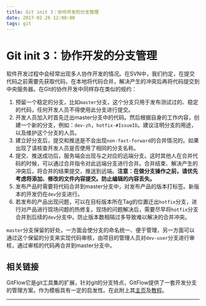 ```yaml
---
title: Git init 3：协作开发的分支管理
date: 2017-02-26 12:00:00
tags: git
---
```

# Git init 3：协作开发的分支管理

软件开发过程中会经常出现多人协作开发的情况。在SVN中，我们约定，在提交代码之前需要先获取代码，在本地将代码合并，解决产生的冲突后再将代码提交到中央服务器。在Git的协作开发中同样存在类似的规约：

1. 预留一个稳定的分支，比如`master`分支，这个分支只用于发布测试过的、稳定的代码，任何开发人员不得使用此分支进行提交。
1. 开发人员加入时首先迁出master分支中的代码。然后根据自身的工作内容，创建一个新的分支，例如：`dev-zh`，`hotfix-#IssueID`。建议注明分支的用途，以及维护这个分支的人员。
1. 建立好分支后，提交和推送是不会出现`non-fast-forward`的合并情况的。如果出现了请核查开发人员是否使用了相同的分支名称。
1. 提交、推送成功后，服务端会出现与之对应的远端分支。这时其他人在合并代码的时候，可以通过合并指令对此远端分支进行合并。合并结束、解决产生的冲突后，将合并的结果提交，推送到远端。**注意：在做分支操作之前，请优先考虑将添加、修改的文件内容提交。防止编辑的内容丢失。**
1. 发布产品时需要将代码合并到master分支中，对发布产品的版本打标签。新版本的开发仍在`dev`分支进行。
1. 若发布的产品出现问题，可以在目标版本所在Tag的位置迁出`hotfix`分支，进行对产品进行现场问题的热修复。现场的问题解决后，需要尽早将`hotfix`分支合并到后续的`dev`分支中。防止版本数相隔过多导致难以解决的合并冲突。

`master`分支保留的好处，一方面会使分支的命名统一、便于管理，另一方面可以通过这个保留的分支来实现代码审核，由项目的管理人员对`dev-user`分支进行审核，通过审核的代码再合并到master分支中。

## 相关链接

GitFlow它是git工具集的扩展，针对git的分支特点，GitFlow提供了一套开发分支的管理方案。作为模板具有一定的启发性。在此附上其[主页](http://nvie.com/posts/a-successful-git-branching-model/)及[教程](http://danielkummer.github.io/git-flow-cheatsheet/index.zh_CN.html)。

------